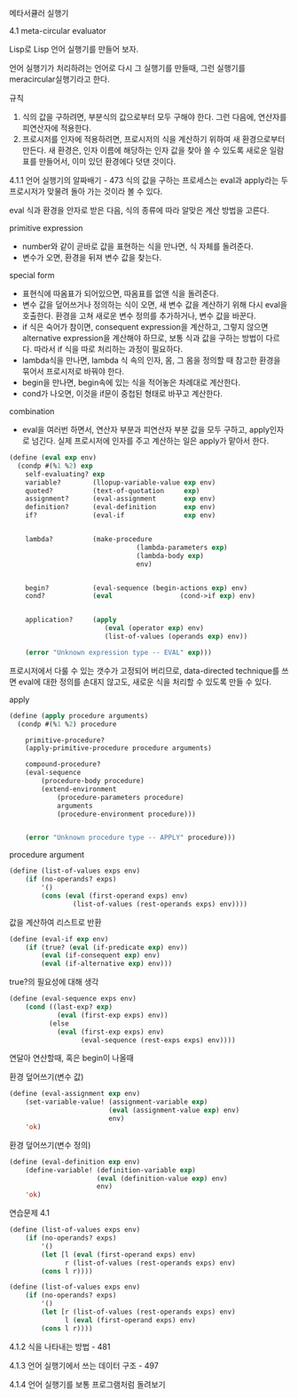 메타서큘러 실행기



4.1 meta-circular evaluator

Lisp로 Lisp 언어 실행기를 만들어 보자.

언어 실행기가 처리하려는 언어로 다시 그 실행기를 만들때, 그런 실행기를 meracircular실행기라고 한다.


규칙
1. 식의 값을 구하려면, 부분식의 값으로부터 모두 구해야 한다. 그런 다음에, 연산자를 피연산자에 적용한다.
2. 프로시저를 인자에 적용하려면, 프로시저의 식을 계산하기 위하여 새 환경으로부터 만든다. 새 환경은, 인자 이름에 해당하는 인자 값을 찾아 쓸 수 있도록 새로운 일람표를 만들어서, 이미 있던 환경에다 덧댄 것이다.









4.1.1 언어 실행기의 알짜배기 - 473
식의 값을 구하는 프로세스는 eval과 apply라는 두 프로시저가 맞물려 돌아 가는 것이라 볼 수 있다.


eval
식과 환경을 안자로 받은 다음, 식의 종류에 따라 알맞은 계산 방법을 고른다.


primitive expression
- number와 같이 곧바로 값을 표현하는 식을 만나면, 식 자체를 돌려준다.
- 변수가 오면, 환경을 뒤져 변수 값을 찾는다.


special form
- 표현식에 따옴표가 되어있으면, 따옴표를 없앤 식을 돌려준다.
- 변수 값을 덮어쓰거나 정의하는 식이 오면, 새 변수 값을 계산하기 위해 다시 eval을 호출한다. 환경을 고쳐 새로운 변수 정의를 추가하거나, 변수 값을 바꾼다.
- if 식은 숙어가 참이면, consequent expression을 계산하고, 그렇지 않으면 alternative expression을 계산해야 하므로, 보통 식과 값을 구하는 방법이 다르다. 따라서 if 식을 따로 처리하는 과정이 필요하다.
- lambda식을 만나면, lambda 식 속의 인자, 몸, 그 몸을 정의할 때 참고한 환경을 묶어서 프로시저로 바꿔야 한다.
- begin을 만나면, begin속에 있는 식을 적어놓은 차례대로 계산한다.
- cond가 나오면, 이것을 if문이 중첩된 형태로 바꾸고 계산한다.



combination
- eval을 여러번 하면서, 연산자 부분과 피연산자 부분 값을 모두 구하고, apply인자로 넘긴다. 실제 프로시저에 인자를 주고 계산하는 일은 apply가 맡아서 한다.


```lisp
(define (eval exp env)
  (condp #(%1 %2) exp
	self-evaluating? exp
	variable?        (llopup-variable-value exp env)
	quoted?          (text-of-quotation     exp)
	assignment?      (eval-assignment       exp env)
	definition?      (eval-definition       exp env)
	if?              (eval-if               exp env)


	lambda?          (make-procedure
								(lambda-parameters exp)
								(lambda-body exp)
								env)


	begin?           (eval-sequence (begin-actions exp) env)
	cond?            (eval                 (cond->if exp) env)


	application?     (apply
						(eval (operator exp) env)
						(list-of-values (operands exp) env))

	(error "Unknown expression type -- EVAL" exp)))
```


프로시저에서 다룰 수 있는 갯수가 고정되어 버리므로, data-directed technique를 쓰면 eval에 대한 정의를 손대지 않고도, 새로운 식을 처리할 수 있도록 만들 수 있다.




apply

```lisp
(define (apply procedure arguments)
  (condp #(%1 %2) procedure

    primitive-procedure?
	(apply-primitive-procedure procedure arguments)

	compound-procedure?
	(eval-sequence
		(procedure-body procedure)
		(extend-environment
			(procedure-parameters procedure)
			arguments
			(procedure-environment procedure)))


	(error "Unknown procedure type -- APPLY" procedure)))
```


procedure argument

```lisp
(define (list-of-values exps env)
	(if (no-operands? exps)
		'()
		(cons (eval (first-operand exps) env)
				(list-of-values (rest-operands exps) env))))
```
값을 계산하여 리스트로 반환



```lisp
(define (eval-if exp env)
	(if (true? (eval (if-predicate exp) env))
		(eval (if-consequent exp) env)
		(eval (if-alternative exp) env)))
```

true?의 필요성에 대해 생각


```lisp
(define (eval-sequence exps env)
	(cond ((last-exp? exp)
			(eval (first-exp exps) env))
		  (else
			(eval (first-exp exps) env)
				  (eval-sequence (rest-exps exps) env))))
```

연달아 연산할때, 혹은 begin이 나올때




환경 덮어쓰기(변수 값)

```lisp
(define (eval-assignment exp env)
	(set-variable-value! (assignment-variable exp)
						 (eval (assignment-value exp) env)
						 env)
	'ok)
```



환경 덮어쓰기(변수 정의)

```lisp
(define (eval-definition exp env)
	(define-variable! (definition-variable exp)
					  (eval (definition-value exp) env)
					  env)
	'ok)
```


연습문제 4.1

```lisp
(define (list-of-values exps env)
	(if (no-operands? exps)
		'()
		(let [l (eval (first-operand exps) env)
			  r (list-of-values (rest-operands exps) env)
		(cons l r))))
```



```lisp
(define (list-of-values exps env)
	(if (no-operands? exps)
		'()
		(let [r (list-of-values (rest-operands exps) env)
			  l (eval (first-operand exps) env)
		(cons l r))))
```



4.1.2 식을 나타내는 방법 - 481






4.1.3 언어 실행기에서 쓰는 데이터 구조 - 497

4.1.4 언어 실행기를 보통 프로그램처럼 돌려보기
